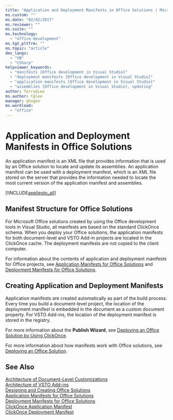```yaml
---
title: "Application and Deployment Manifests in Office Solutions | Microsoft Docs"
ms.custom: ""
ms.date: "02/02/2017"
ms.reviewer: ""
ms.suite: ""
ms.technology: 
  - "office-development"
ms.tgt_pltfrm: ""
ms.topic: "article"
dev_langs: 
  - "VB"
  - "CSharp"
helpviewer_keywords: 
  - "manifests [Office development in Visual Studio]"
  - "deployment manifests [Office development in Visual Studio]"
  - "application manifests [Office development in Visual Studio]"
  - "assemblies [Office development in Visual Studio], updating"
author: TerryGLee
ms.author: tglee
manager: ghogen
ms.workload: 
  - "office"
---
```

# Application and Deployment Manifests in Office Solutions
  An application manifest is an XML file that provides information that is used by an Office solution to locate and update its assemblies. An application manifest can be used with a deployment manifest, which is an XML file stored on the server that provides the information needed to locate the most current version of the application manifest and assemblies.  
  
 [!INCLUDE[appliesto_all](../vsto/includes/appliesto-all-md.md)]  
  
## Manifest Structure for Office Solutions  
 For Microsoft Office solutions created by using the Office development tools in Visual Studio, all manifests are based on the standard ClickOnce schema. When you deploy your Office solutions, the application manifests for both document-level and VSTO Add-in projects are located in the ClickOnce cache. The deployment manifests are not copied to the client computer.  
  
 For information about the contents of application and deployment manifests for Office projects, see [Application Manifests for Office Solutions](../vsto/application-manifests-for-office-solutions.md) and [Deployment Manifests for Office Solutions](../vsto/deployment-manifests-for-office-solutions.md).  
  
## Creating Application and Deployment Manifests  
 Application manifests are created automatically as part of the build process. Every time you build a document-level project, the location of the deployment manifest is embedded in the document as a custom document property. For VSTO Add-ins, the location of the deployment manifest is stored in the registry.  
  
 For more information about the **Publish Wizard**, see [Deploying an Office Solution by Using ClickOnce](../vsto/deploying-an-office-solution-by-using-clickonce.md).  
  
 For more information about how manifests work with Office solutions, see [Deploying an Office Solution](../vsto/deploying-an-office-solution.md).  
  
## See Also  
 [Architecture of Document-Level Customizations](../vsto/architecture-of-document-level-customizations.md)   
 [Architecture of VSTO Add-ins](../vsto/architecture-of-vsto-add-ins.md)   
 [Designing and Creating Office Solutions](../vsto/designing-and-creating-office-solutions.md)   
 [Application Manifests for Office Solutions](../vsto/application-manifests-for-office-solutions.md)   
 [Deployment Manifests for Office Solutions](../vsto/deployment-manifests-for-office-solutions.md)   
 [ClickOnce Application Manifest](/visualstudio/deployment/clickonce-application-manifest)   
 [ClickOnce Deployment Manifest](/visualstudio/deployment/clickonce-deployment-manifest)  
  
  